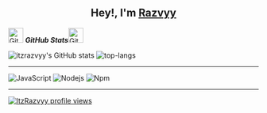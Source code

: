 <h2 align="center">Hey!, I'm <a href="https://github.com/ItzRazvyy">Razvyy</a></h2>

 <img src="https://media.giphy.com/media/8UHRm5oY4k4FDxq5QG/giphy.gif" width="30px" alt="GitHub-Status"/>&nbsp;<i><b>GitHub Stats</b></i><img src="https://media.giphy.com/media/8UHRm5oY4k4FDxq5QG/giphy.gif" width="30px" alt="GitHub-Status"/></p>
![itzrazvyy's GitHub stats](https://github-readme-stats.vercel.app/api?username=ItzRazvyy&theme=dark&show_icons=true)
  <img src="https://github-readme-stats.vercel.app/api/top-langs/?username=ItzRazvyy&layout=compact&theme=dark" alt="top-langs" />
</p>

---

![JavaScript](https://img.shields.io/badge/-JavaScript-%23F7DF1C?style=flat-square&logo=javascript&logoColor=000000&labelColor=%23F7DF1C&color=%23FFCE5A)
![Nodejs](https://img.shields.io/badge/-Nodejs-339933?style=flat-square&logo=Node.js&logoColor=ffffff)
![Npm](https://img.shields.io/badge/-npm-CB3837?style=flat-square&logo=npm)

---

[![ItzRazvyy profile views](https://u8views.com/api/v1/github/profiles/47006715/views/day-week-month-total-count.svg)](https://u8views.com/github/ItzRazvyy)
